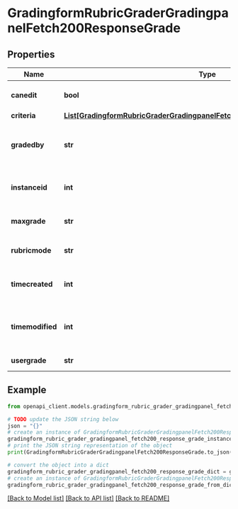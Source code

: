 # GradingformRubricGraderGradingpanelFetch200ResponseGrade


## Properties

Name | Type | Description | Notes
------------ | ------------- | ------------- | -------------
**canedit** | **bool** | Can the user edit this | [default to False]
**criteria** | [**List[GradingformRubricGraderGradingpanelFetch200ResponseGradeCriteriaInner]**](GradingformRubricGraderGradingpanelFetch200ResponseGradeCriteriaInner.md) |  | 
**gradedby** | **str** | The assumed grader of this grading instance | 
**instanceid** | **int** | The id of the current grading instance | 
**maxgrade** | **str** | Max possible grade | 
**rubricmode** | **str** | The mode i.e. evaluate editable | [default to 'null']
**timecreated** | **int** | The time that the grade was created | 
**timemodified** | **int** | The time that the grade was last updated | 
**usergrade** | **str** | Current user grade | 

## Example

```python
from openapi_client.models.gradingform_rubric_grader_gradingpanel_fetch200_response_grade import GradingformRubricGraderGradingpanelFetch200ResponseGrade

# TODO update the JSON string below
json = "{}"
# create an instance of GradingformRubricGraderGradingpanelFetch200ResponseGrade from a JSON string
gradingform_rubric_grader_gradingpanel_fetch200_response_grade_instance = GradingformRubricGraderGradingpanelFetch200ResponseGrade.from_json(json)
# print the JSON string representation of the object
print(GradingformRubricGraderGradingpanelFetch200ResponseGrade.to_json())

# convert the object into a dict
gradingform_rubric_grader_gradingpanel_fetch200_response_grade_dict = gradingform_rubric_grader_gradingpanel_fetch200_response_grade_instance.to_dict()
# create an instance of GradingformRubricGraderGradingpanelFetch200ResponseGrade from a dict
gradingform_rubric_grader_gradingpanel_fetch200_response_grade_from_dict = GradingformRubricGraderGradingpanelFetch200ResponseGrade.from_dict(gradingform_rubric_grader_gradingpanel_fetch200_response_grade_dict)
```
[[Back to Model list]](../README.md#documentation-for-models) [[Back to API list]](../README.md#documentation-for-api-endpoints) [[Back to README]](../README.md)


